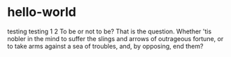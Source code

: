 # hello-world
testing testing 1 2
To be or not to be? That is the question. Whether 'tis nobler in the mind to suffer the slings and arrows of outrageous fortune, or to take arms against a sea of troubles, and, by opposing, end them?
